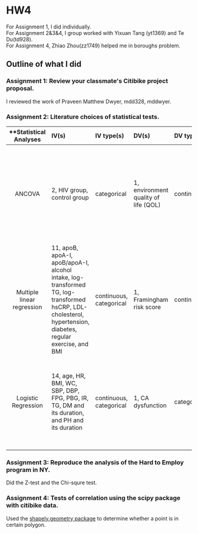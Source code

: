 # HW4
For Assignment 1,  I did individually.                                        
For Assignment 2&3&4, I group worked with Yixuan Tang (yt1369) and Te Du(td928).         
For Assignment 4, Zhiao Zhou(zz1749) helped me in boroughs problem.

## Outline of what I did
### Assignment 1: Review your classmate's Citibike project proposal.
I reviewed the work of Praveen Matthew Dwyer, mdd328, mddwyer.

### Assignment 2: Literature choices of statistical tests.

| **Statistical Analyses	|  IV(s)  |  IV type(s) |  DV(s)  |  DV type(s)  |  Control Var | Control Var type  | Question to be answered | _H0_ | alpha | link to paper **|
|:----------:|:----------|:------------|:-------------|:-------------|:------------|:------------- |:------------------|:----:|:-------:|:-------|
 ANCOVA	 | 2, HIV group, control group | categorical | 1, environment quality of life (QOL)| continuous | 1, the effect of location of residence | categorical | 	Does people living with HIV (PLWH) who received provision of antiretroviral treatment (ART) have higher quality of life (QOL) for environment domains?| There shows lower or the same scores for the HIV group after controlling for the effect of location of residence | 0.05 | [Higher Quality of Life and Lower Depression for People on ART in Uganda as Compared to a Community Control Group](http://journals.plos.org/plosone/article?id=10.1371/journal.pone.0105154) |
 Multiple linear regression	 | 11, apoB, apoA-I, apoB/apoA-I, alcohol intake, log-transformed TG, log-transformed hsCRP, LDL-cholesterol, hypertension, diabetes, regular exercise, and BMI | continuous, categorical | 1, Framingham risk score| continuous | N/A | N/A | 	Examine the association between the risk factors of CHD and the risk for CHD estimated by FRS | There is no correlation between the risk factors of CHD and the risk for CHD estimated by FRS | 0.05 | [Prediction of Risk Factors for Coronary Heart Disease Using Framingham Risk Score in Korean Men](http://journals.plos.org/plosone/article?id=10.1371/journal.pone.0045030) |
 Logistic Regression	 | 14, age, HR, BMI, WC, SBP, DBP, FPG, PBG, IR, TG, DM and its duration, and PH and its duration | continuous, categorical | 1, CA dysfunction| categorical | N/A | N/A | 	 Estimate the potential risk factors of cardiovascular autonomic (CA) dysfunction | All factors are not significantly associated with CA dysfunction | 0.05 | [Comparison of Prediction Model for Cardiovascular Autonomic Dysfunction Using Artificial Neural Network and Logistic Regression Analysis](http://journals.plos.org/plosone/article?id=10.1371/journal.pone.0070571) |
|||||||||


### Assignment 3: Reproduce the analysis of the Hard to Employ program in NY.
Did the Z-test and the Chi-squre test.

### Assignment 4: Tests of correlation using the scipy package with citibike data.
Used the [shapely.geometry package](https://toblerity.org/shapely/shapely.geometry.html) to determine whether a point is in certain polygon.
